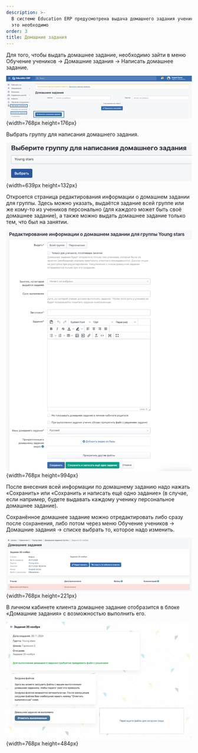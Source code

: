```yaml
---
description: >-
  В системе Education ERP предусмотрена выдача домашнего задания ученикам, если
  это необходимо
order: 3
title: Домашние задания
---
```


Для того, чтобы выдать домашнее задание, необходимо зайти в меню Обучение учеников -> Домашние задания -> Написать домашнее задание.

![](./domashnie-zadaniya.png){width=768px height=176px}

Выбрать группу для написания домашнего задания.

![](./domashnie-zadaniya-2.png){width=639px height=132px}

Откроется страница редактирования информации о домашнем задании для группы. Здесь можно указать, выдаётся задание всей группе или же кому-то из учеников персонально (для каждого может быть своё домашнее задание), а также можно выдать домашнее задание только тем, что был на занятии.

![](./domashnie-zadaniya-3.png){width=768px height=994px}

После внесения всей информации по домашнему заданию надо нажать «Сохранить» или «Сохранить и написать ещё одно задание» (в случае, если например, будете выдавать каждому ученику персональное домашнее задание).

Сохранённое домашнее задание можно отредактировать либо сразу после сохранения, либо потом через меню Обучение учеников -> Домашние задания -> списке выбрать то, которое надо изменить.

![](./domashnie-zadaniya-4.png){width=768px height=221px}

В личном кабинете клиента домашнее задание отобразится в блоке «Домашние задания» с возможностью выполнить его.

![](./domashnie-zadaniya-5.png){width=768px height=484px}